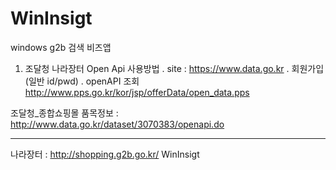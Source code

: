 # WinInsigt
windows g2b 검색 비즈앱


1. 조달청 나라장터 Open Api 사용방법
  . site : https://www.data.go.kr
  . 회원가입 (일반 id/pwd)
  . openAPI 조회
http://www.pps.go.kr/kor/jsp/offerData/open_data.pps

조달청_종합쇼핑몰 품목정보 : http://www.data.go.kr/dataset/3070383/openapi.do


--------------
나라장터 : http://shopping.g2b.go.kr/
WinInsigt
